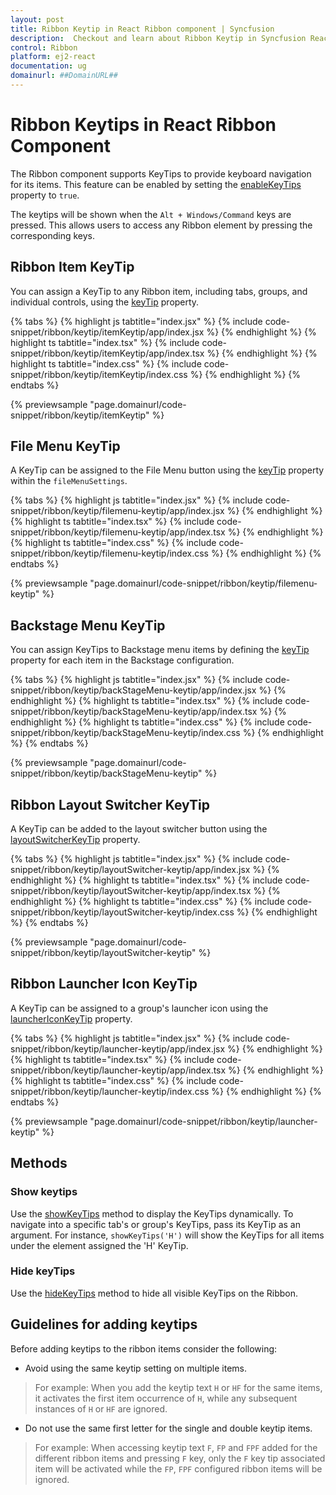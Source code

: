 ```yaml
---
layout: post
title: Ribbon Keytip in React Ribbon component | Syncfusion
description:  Checkout and learn about Ribbon Keytip in Syncfusion React Ribbon component of Syncfusion Essential JS 2 and more.
control: Ribbon
platform: ej2-react
documentation: ug
domainurl: ##DomainURL##
---
```


# Ribbon Keytips in React Ribbon Component

The Ribbon component supports KeyTips to provide keyboard navigation for its items. This feature can be enabled by setting the [enableKeyTips](https://ej2.syncfusion.com/react/documentation/api/ribbon/#enablekeytips) property to `true`.

The keytips will be shown when the `Alt + Windows/Command` keys are pressed. This allows users to access any Ribbon element by pressing the corresponding keys.

## Ribbon Item KeyTip

You can assign a KeyTip to any Ribbon item, including tabs, groups, and individual controls, using the [keyTip](https://ej2.syncfusion.com/react/documentation/api/ribbon/ribbonItem/#keytip) property.

{% tabs %}
{% highlight js tabtitle="index.jsx" %}
{% include code-snippet/ribbon/keytip/itemKeytip/app/index.jsx %}
{% endhighlight %}
{% highlight ts tabtitle="index.tsx" %}
{% include code-snippet/ribbon/keytip/itemKeytip/app/index.tsx %}
{% endhighlight %}
{% highlight ts tabtitle="index.css" %}
{% include code-snippet/ribbon/keytip/itemKeytip/index.css %}
{% endhighlight %}
{% endtabs %}

{% previewsample "page.domainurl/code-snippet/ribbon/keytip/itemKeytip" %}

## File Menu KeyTip

A KeyTip can be assigned to the File Menu button using the [keyTip](https://ej2.syncfusion.com/react/documentation/api/ribbon/fileMenuSettings/#keytip) property within the `fileMenuSettings`.

{% tabs %}
{% highlight js tabtitle="index.jsx" %}
{% include code-snippet/ribbon/keytip/filemenu-keytip/app/index.jsx %}
{% endhighlight %}
{% highlight ts tabtitle="index.tsx" %}
{% include code-snippet/ribbon/keytip/filemenu-keytip/app/index.tsx %}
{% endhighlight %}
{% highlight ts tabtitle="index.css" %}
{% include code-snippet/ribbon/keytip/filemenu-keytip/index.css %}
{% endhighlight %}
{% endtabs %}

{% previewsample "page.domainurl/code-snippet/ribbon/keytip/filemenu-keytip" %}

## Backstage Menu KeyTip

You can assign KeyTips to Backstage menu items by defining the [keyTip](https://ej2.syncfusion.com/react/documentation/api/ribbon/backStageMenu/#keytip) property for each item in the Backstage configuration.

{% tabs %}
{% highlight js tabtitle="index.jsx" %}
{% include code-snippet/ribbon/keytip/backStageMenu-keytip/app/index.jsx %}
{% endhighlight %}
{% highlight ts tabtitle="index.tsx" %}
{% include code-snippet/ribbon/keytip/backStageMenu-keytip/app/index.tsx %}
{% endhighlight %}
{% highlight ts tabtitle="index.css" %}
{% include code-snippet/ribbon/keytip/backStageMenu-keytip/index.css %}
{% endhighlight %}
{% endtabs %}

{% previewsample "page.domainurl/code-snippet/ribbon/keytip/backStageMenu-keytip" %}

## Ribbon Layout Switcher KeyTip

A KeyTip can be added to the layout switcher button using the [layoutSwitcherKeyTip](https://ej2.syncfusion.com/react/documentation/api/ribbon/#layoutswitcherkeytip) property.

{% tabs %}
{% highlight js tabtitle="index.jsx" %}
{% include code-snippet/ribbon/keytip/layoutSwitcher-keytip/app/index.jsx %}
{% endhighlight %}
{% highlight ts tabtitle="index.tsx" %}
{% include code-snippet/ribbon/keytip/layoutSwitcher-keytip/app/index.tsx %}
{% endhighlight %}
{% highlight ts tabtitle="index.css" %}
{% include code-snippet/ribbon/keytip/layoutSwitcher-keytip/index.css %}
{% endhighlight %}
{% endtabs %}

{% previewsample "page.domainurl/code-snippet/ribbon/keytip/layoutSwitcher-keytip" %}

## Ribbon Launcher Icon KeyTip

A KeyTip can be assigned to a group's launcher icon using the [launcherIconKeyTip](https://ej2.syncfusion.com/react/documentation/api/ribbon/ribbonGroup/#keytip) property.

{% tabs %}
{% highlight js tabtitle="index.jsx" %}
{% include code-snippet/ribbon/keytip/launcher-keytip/app/index.jsx %}
{% endhighlight %}
{% highlight ts tabtitle="index.tsx" %}
{% include code-snippet/ribbon/keytip/launcher-keytip/app/index.tsx %}
{% endhighlight %}
{% highlight ts tabtitle="index.css" %}
{% include code-snippet/ribbon/keytip/launcher-keytip/index.css %}
{% endhighlight %}
{% endtabs %}

{% previewsample "page.domainurl/code-snippet/ribbon/keytip/launcher-keytip" %}

## Methods

### Show keytips

Use the [showKeyTips](https://ej2.syncfusion.com/react/documentation/api/ribbon/ribbonKeyTip/#showkeytips) method to display the KeyTips dynamically. To navigate into a specific tab's or group's KeyTips, pass its KeyTip as an argument. For instance, `showKeyTips('H')` will show the KeyTips for all items under the element assigned the 'H' KeyTip.

### Hide keyTips

Use the [hideKeyTips](https://ej2.syncfusion.com/react/documentation/api/ribbon/ribbonKeyTip/#hidekeytips) method to hide all visible KeyTips on the Ribbon.

## Guidelines for adding keytips

Before adding keytips to the ribbon items consider the following:

* Avoid using the same keytip setting on multiple items.

> For example: When you add the keytip text `H` or `HF` for the same items, it activates the first item occurrence of `H`, while any subsequent instances of `H` or `HF` are ignored.
* Do not use the same first letter for the single and double keytip items.

> For example: When accessing keytip text `F`, `FP` and `FPF` added for the different ribbon items and pressing `F` key, only the `F` key tip associated item will be activated while the `FP`, `FPF` configured ribbon items will be ignored.